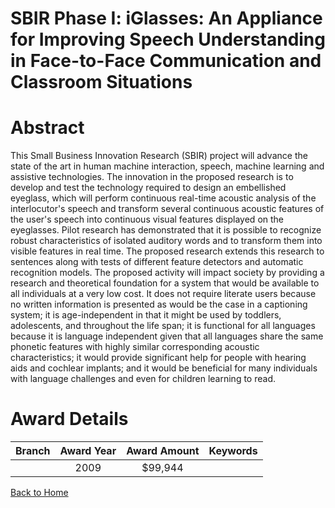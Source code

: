 
SBIR Phase I: iGlasses: An Appliance for Improving Speech Understanding in Face-to-Face Communication and Classroom Situations
==============================================================================================================================

# Abstract


This Small Business Innovation Research (SBIR) project will advance the state of the art in human machine interaction, speech, machine learning and assistive technologies. The innovation in the proposed research is to develop and test the technology required to design an embellished eyeglass, which will perform continuous real-time acoustic analysis of the interlocutor's speech and transform several continuous acoustic features of the user's speech into continuous visual features displayed on the eyeglasses. Pilot research has demonstrated that it is possible to recognize robust characteristics of isolated auditory words and to transform them into visible features in real time. The proposed research extends this research to sentences along with tests of different feature detectors and automatic recognition models.  The proposed activity will impact society by providing a research and theoretical foundation for a system that would be available to all individuals at a very low cost. It does not require literate users because no written information is presented as would be the case in a  captioning system; it is age-independent in that it might be used by toddlers, adolescents, and throughout the life span; it is functional for all languages because it is language independent given that all languages share the same phonetic features with highly similar corresponding acoustic characteristics; it would provide significant help for people with hearing aids and cochlear implants; and it would be beneficial for many individuals with language challenges and even for children learning to read.  

# Award Details

|Branch|Award Year|Award Amount|Keywords|
| :---: | :---: | :---: | :---: |
||2009|$99,944||
  
  


[Back to Home](https://github.com/chrischow/dod_sbir_awards/Reports/JT/#112)